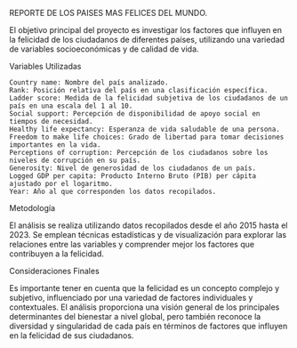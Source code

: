 REPORTE DE LOS PAISES MAS FELICES DEL MUNDO. 



El objetivo principal del proyecto es investigar los factores que influyen en la felicidad de los ciudadanos de diferentes países, utilizando una variedad de variables socioeconómicas y de calidad de vida.

Variables Utilizadas

    Country name: Nombre del país analizado.
    Rank: Posición relativa del país en una clasificación específica.
    Ladder score: Medida de la felicidad subjetiva de los ciudadanos de un país en una escala del 1 al 10.
    Social support: Percepción de disponibilidad de apoyo social en tiempos de necesidad.
    Healthy life expectancy: Esperanza de vida saludable de una persona.
    Freedom to make life choices: Grado de libertad para tomar decisiones importantes en la vida.
    Perceptions of corruption: Percepción de los ciudadanos sobre los niveles de corrupción en su país.
    Generosity: Nivel de generosidad de los ciudadanos de un país.
    Logged GDP per capita: Producto Interno Bruto (PIB) per cápita ajustado por el logaritmo.
    Year: Año al que corresponden los datos recopilados.

Metodología

El análisis se realiza utilizando datos recopilados desde el año 2015 hasta el 2023. Se emplean técnicas estadísticas y de visualización para explorar las relaciones entre las variables y comprender mejor los factores que contribuyen a la felicidad.


Consideraciones Finales

Es importante tener en cuenta que la felicidad es un concepto complejo y subjetivo, influenciado por una variedad de factores individuales y contextuales. El análisis proporciona una visión general de los principales determinantes del bienestar a nivel global, pero también reconoce la diversidad y singularidad de cada país en términos de factores que influyen en la felicidad de sus ciudadanos.
